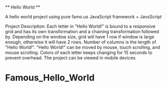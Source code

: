 ** Hello World **

A hello world project using pure famo.us JavaScript framework + JavsScript

Project Description:
Each letter in "Hello World!" is bound to a responsive grid and has its own transformation and a chaining transformation followed by.
Depending on the window size, grid will have 1 row if window is large enough, otherwise it will have 2 rows. Number of columns is the length of
"Hello World!".
"Hello World!" can be moved by mouse, touch scrolling, and mouse scrolling.
Colors of each letter keeps changing for 15 seconds to prevent overhead.
The project can be viewed in mobile devices.

# Famous_Hello_World
